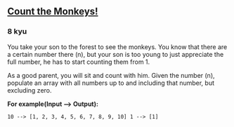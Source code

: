 <h2><a href=https://www.codewars.com/kata/56f69d9f9400f508fb000ba7/train/javascript target="_blank">Count the Monkeys!</a></h2><h3>8 kyu</h3><p>You take your son to the forest to see the monkeys. You know that there are a certain number there (n), but your son is too young to just appreciate the full number, he has to start counting them from 1.</p><p>As a good parent, you will sit and count with him. Given the number (n), populate an array with all numbers up to and including that number, but excluding zero.</p><p><strong>For example(Input --&gt; Output):</strong></p><pre><code>10 --&gt; [1, 2, 3, 4, 5, 6, 7, 8, 9, 10] 1 --&gt; [1]</code></pre>